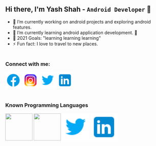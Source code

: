 
## Hi there, I'm Yash Shah - `Android Developer` 👋
- 🔭 I’m currently working on android projects and exploring android features.
- 🌱 I’m currently learning android application development. 🤣
- 🥅 2021 Goals: "learning learning learning"
- ⚡ Fun fact: I love to travel to new places.

#
### Connect with me:


<!-- 
  1. to add image from direct link 
      ![altText](Link to Image)
  2. to add image with other link
      [![altText](Link to Image)](page or new website link you want to open when cliked)
  3. to add image tag to give size to it. use <img> tag 
      [<img src="relative path"/>](url you want to open when clicked)

-->
<!-- [![fbimage](https://user-images.githubusercontent.com/68641845/122267843-fdc9bc80-cef8-11eb-8703-16e13b7c0f7d.png)]( https://www.facebook.com/syash2581) -->
<!-- [<img src="https://i.pinimg.com/564x/f7/99/20/f79920f4cb34986684e29df42ec0cebe.jpg" height="50" width="50"/>](https://www.facebook.com/syash2581) -->
<!-- [<img src="https://i.pinimg.com/564x/63/cb/74/63cb74c62c563351d1fbac26edf3416c.jpg" height="50" width="50"/>](https://twitter.com/shahyash2582001) -->
<!-- [<img src="https://i.pinimg.com/564x/f7/99/20/f79920f4cb34986684e29df42ec0cebe.jpg" height="50" width="50"/>](https://www.facebook.com/syash2581) -->
<!-- [<img src="https://i.pinimg.com/564x/f7/99/20/f79920f4cb34986684e29df42ec0cebe.jpg" height="50" width="50"/>](https://www.facebook.com/syash2581) -->



[<img src="fbimage.png" height="50" width="50"/>](https://www.facebook.com/syash2581)
[<img src="instagram.png" height="50" width="50"/>](https://www.instagram.com/yashshah2581)
[<img src="twitter.png" height="50" width="50"/>](https://twitter.com/shahyash2582001)
[<img src="linkdin.png" height="50" width="50"/>](https://www.linkedin.com/in/yash-shah-2bb205160/)

#
### Known Programming Languages

[<img src="https://upload.wikimedia.org/wikipedia/commons/thumb/1/18/C_Programming_Language.svg/330px-C_Programming_Language.svg.png" height="85" width="85"  style="margin:80;padding:80"/>](https://www.javatpoint.com/c-programming-language-tutorial)
[<img src="https://upload.wikimedia.org/wikipedia/commons/thumb/1/18/ISO_C%2B%2B_Logo.svg/180px-ISO_C%2B%2B_Logo.svg.png" height="85" width="85"  style="margin:80;padding:80"/>](https://www.javatpoint.com/cpp-tutorial)
[<img src="twitter.png" height="85" width="85" style="margin:80;padding:80"/>](https://twitter.com/shahyash2582001)
[<img src="linkdin.png" height="85" width="85" style="margin:80;padding:80"/>](https://www.linkedin.com/in/yash-shah-2bb205160/)

<!-- ```java

public static void main(String args[])
{
  System.out.println("Hello World");
}

``` -->

